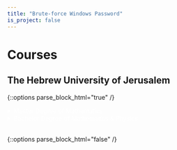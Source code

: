 ```yaml
---
title: "Brute-force Windows Password"
is_project: false
---
```

<style>
a    {text-decoration: underline;color: red;}
details {color: white;}
details > summary {
  border: none;
  cursor: pointer;
}
details > *:not(summary){
  margin-left: 2em;
}
</style>

# Courses

## The Hebrew University of Jerusalem

{::options parse_block_html="true" /}

<details><summary markdown="span">Master Degree of Mathematics</summary>
```python
print('Hello World!')
```
Of course, it has to be Hello World, right?
</details>
<details><summary markdown="span">Bachelor Degree of Mathematics & Physics</summary>
  <details><summary markdown="span">Mathematics Courses</summary>
  ### Of course, it has to be Hello World, right?
  </details>
  <details><summary markdown="span">Physics Courses</summary>
  ### Of course, it has to be Hello World, right?
  </details>
</details>
<br/>

{::options parse_block_html="false" /}
